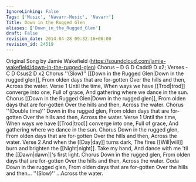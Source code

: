 ```yaml
---
IgnoreLinking: False
Tags: ['Music', 'Navarr-Music', 'Navarr']
Title: Down in the Rugged Glen
aliases: ['Down_in_the_Rugged_Glen']
draft: False
revision_date: 2014-04-28 09:32:16+00:00
revision_id: 24519
---
```


Original Song by Jamie Wakefield  (https://soundcloud.com/jamie-wakefield/down-in-the-rugged-glen) 
Chorus – D G D Cadd9 D x2; Verses -  C D Csus2 D x2
Chorus ''(Slow)''
[[Down in the Rugged Glen|Down in the rugged glen]],
From olden days that are for-gotten
Over the hills and then,
Across the water.
Verse 1
Until the time,
When ways we have [[Trod|trod]] converge into one,
Full of grace,
And gathering where we dance in the sun.
Chorus
[[Down in the Rugged Glen|Down in the rugged glen]],
From olden days that are for-gotten
Over the hills and then,
Across the water.
Chorus ''(Double time)''
Down in the rugged glen,
From olden days that are for-gotten
Over the hills and then,
Across the water.
Verse 1
Until the time,
When ways we have [[Trod|trod]] converge into one,
Full of grace,
And gathering where we dance in the sun.
Chorus
Down in the rugged glen,
From olden days that are for-gotten
Over the hills and then,
Across the water.
Verse 2
And when the [[Day|day]] turns dark,
The fires [[Will|will]] burn and brighten the [[Night|night]].
Take my hand,
And dance with me 'til the [[Dawn|dawn]]'s first light.
Chorus
Down in the rugged glen,
From olden days that are for-gotten
Over the hills and then,
Across the water.
Coda
Down in the rugged glen,
From olden days that are for-gotten
Over the hills and then...
''(Slow)'' …Across the water.